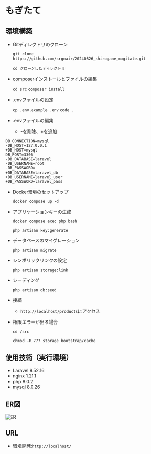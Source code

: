 # もぎたて

## 環境構築

- Gitディレクトリのクローン

  `git clone https://github.com/srgnair/20240826_shirogane_mogitate.git`

  `cd クローンしたディレクトリ`

- composerインストールとファイルの編集

  `cd src`
  `composer install`

- .envファイルの設定
  
  `cp .env.example .env`
  `code .`

- .envファイルの編集
  
  - -を削除、+を追加

```
DB_CONNECTION=mysql
-DB_HOST=127.0.0.1
+DB_HOST=mysql
DB_PORT=3306
-DB_DATABASE=laravel
-DB_USERNAME=root
-DB_PASSWORD=
+DB_DATABASE=laravel_db
+DB_USERNAME=laravel_user
+DB_PASSWORD=laravel_pass
```

- Docker環境のセットアップ
  
  `docker compose up -d`

- アプリケーションキーの生成

  `docker compose exec php bash`

  `php artisan key:generate`

- データベースのマイグレーション

  `php artisan migrate`

- シンボリックリンクの設定

  `php artisan storage:link`

- シーディング

  `php artisan db:seed`

- 接続

  - `http://localhost/products`にアクセス

- 権限エラーが出る場合

  `cd /src`

  `chmod -R 777 storage bootstrap/cache`


## 使用技術（実行環境）
- Laravel 9.52.16
- nginx 1.21.1
- php 8.0.2
- mysql 8.0.26

## ER図
![ER](https://github.com/user-attachments/assets/fe0ad44d-2d27-40cc-9e8a-27d37c01520a)


## URL
- 環境開発:`http://localhost/`
